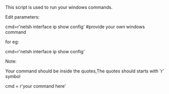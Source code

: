 This script is used to run your windows commands.

Edit parameters:

cmd=r'netsh interface ip show config'  #provide your own windows command

for eg:

 cmd=r'netsh interface ip show config' 

Note:

Your command should be inside the quotes,The quotes should starts with 'r' symbol

cmd = r'your command here'